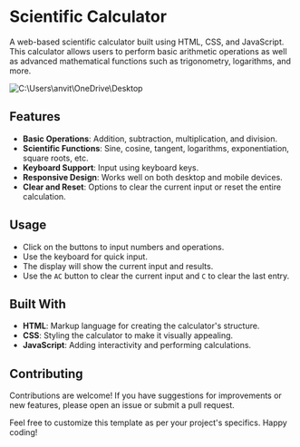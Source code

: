 # Scientific Calculator

A web-based scientific calculator built using HTML, CSS, and JavaScript. This calculator allows users to perform basic arithmetic operations as well as advanced mathematical functions such as trigonometry, logarithms, and more.

![C:\Users\anvit\OneDrive\Desktop]("C:\Users\anvit\OneDrive\Desktop\personal\calculator.png")

## Features

- **Basic Operations**: Addition, subtraction, multiplication, and division.
- **Scientific Functions**: Sine, cosine, tangent, logarithms, exponentiation, square roots, etc.
- **Keyboard Support**: Input using keyboard keys.
- **Responsive Design**: Works well on both desktop and mobile devices.
- **Clear and Reset**: Options to clear the current input or reset the entire calculation.



## Usage

- Click on the buttons to input numbers and operations.
- Use the keyboard for quick input.
- The display will show the current input and results.
- Use the `AC` button to clear the current input and `C` to clear the last entry.

## Built With

- **HTML**: Markup language for creating the calculator's structure.
- **CSS**: Styling the calculator to make it visually appealing.
- **JavaScript**: Adding interactivity and performing calculations.

## Contributing

Contributions are welcome! If you have suggestions for improvements or new features, please open an issue or submit a pull request.

Feel free to customize this template as per your project's specifics. Happy coding!
